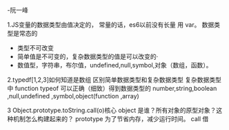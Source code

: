 -阮一峰
 
 1.JS变量的数据类型由值决定的，
  常量的话，es6以前没有长量 用 var。 数据类型是常态的
  - 类型不可改变
  - 简单值是不可变的，复杂数据类型的值是可以改变的·
  - 数值型，字符串，布尔值，undefined,null,symbol,对象（数组，函数）。

 2.typedf[1,2,3]如何知道是数组
  区别简单数据类型和复杂数据类型
  复杂数据类型中 function
  typeof 可以正确（细致）得到数据类型的
  number,string,boolean ,null,undefined ,symbol,object(function ,array)

  3 Object.prototype.toString.call(o)核心
   object 是谁？所有对象的原型对象？这种机制怎么构建起来的？
   prototype 为了节省内存，减少运行时间。
   call 借